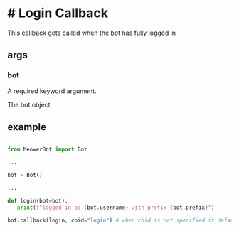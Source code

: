 <p align="center">
<h1> # Login Callback </h1>
</p>

This callback gets called when the bot has fully logged in

## args

### bot

A required keyword argument.

The bot object

## example

```py

from MeowerBot import Bot

...

bot = Bot()

...

def login(bot=bot):
   print(f"logged in as {bot.username} with prefix {bot.prefix}")

bot.callback(login, cbid="login") # when cbid is not specified it defaults to the function name (in this case "login")
```

